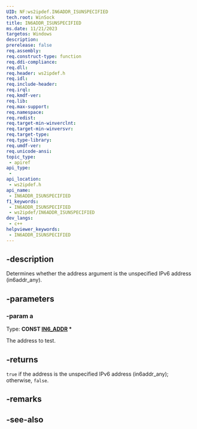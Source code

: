 ```yaml
---
UID: NF:ws2ipdef.IN6ADDR_ISUNSPECIFIED
tech.root: WinSock
title: IN6ADDR_ISUNSPECIFIED
ms.date: 11/21/2023
targetos: Windows
description: 
prerelease: false
req.assembly: 
req.construct-type: function
req.ddi-compliance: 
req.dll: 
req.header: ws2ipdef.h
req.idl: 
req.include-header: 
req.irql: 
req.kmdf-ver: 
req.lib: 
req.max-support: 
req.namespace: 
req.redist: 
req.target-min-winverclnt: 
req.target-min-winversvr: 
req.target-type: 
req.type-library: 
req.umdf-ver: 
req.unicode-ansi: 
topic_type:
 - apiref
api_type:
 - 
api_location:
 - ws2ipdef.h
api_name:
 - IN6ADDR_ISUNSPECIFIED
f1_keywords:
 - IN6ADDR_ISUNSPECIFIED
 - ws2ipdef/IN6ADDR_ISUNSPECIFIED
dev_langs:
 - c++
helpviewer_keywords:
 - IN6ADDR_ISUNSPECIFIED
---
```


## -description

Determines whether the address argument is the unspecified IPv6 address (in6addr_any).

## -parameters

### -param a

Type: **CONST [IN6_ADDR](/windows/win32/api/in6addr/ns-in6addr-in6_addr) \***

The address to test.

## -returns

`true` if the address is the unspecified IPv6 address (in6addr_any); otherwise, `false`.

## -remarks

## -see-also

